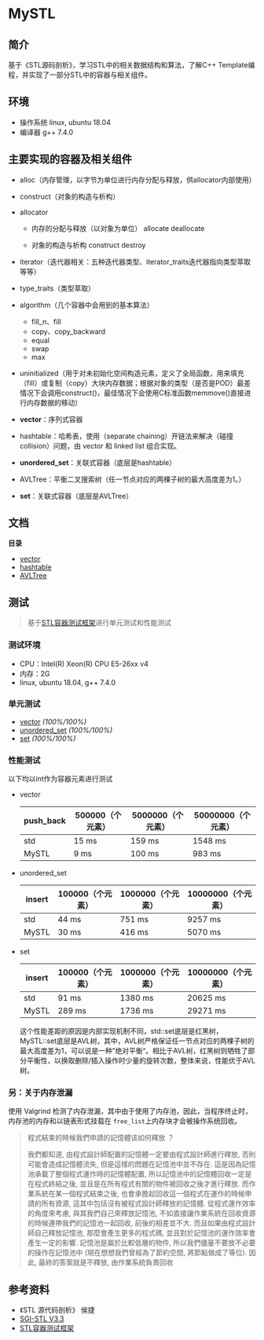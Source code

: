 MySTL
=====
## 简介
基于《STL源码剖析》，学习STL中的相关数据结构和算法，了解C++ Template编程，并实现了一部分STL中的容器与相关组件。

## 环境

* 操作系统 linux, ubuntu 18.04
* 编译器 g++ 7.4.0

## 主要实现的容器及相关组件

- alloc（内存管理，以字节为单位进行内存分配与释放，供allocator内部使用）

- construct（对象的构造与析构）

- allocator

  - 内存的分配与释放（以对象为单位） allocate deallocate

  - 对象的构造与析构 construct destroy

- iterator（迭代器相关：五种迭代器类型、iterator_traits迭代器指向类型萃取等等）

- type_traits（类型萃取）

- algorithm（几个容器中会用到的基本算法）

  - fill_n、fill
  - copy、copy_backward
  - equal
  - swap
  - max

- uninitialized（用于对未初始化空间构造元素，定义了全局函数，用来填充（fill）或复制（copy）大块内存数据；根据对象的类型（是否是POD）最差情况下会调用construct()，最佳情况下会使用C标准函数memmove()直接进行内存数据的移动）

- **vector**：序列式容器

- hashtable：哈希表，使用（separate chaining）开链法来解决（碰撞 collision）问题，由 vector 和 linked list 组合实现。

- **unordered_set**：关联式容器（底层是hashtable）

- AVLTree：平衡二叉搜索树（任一节点对应的两棵子树的最大高度差为1。）

- **set**：关联式容器（底层是AVLTree）

## 文档
**目录**

- [vector](https://github.com/sly461/MySTL/blob/main/container_test/vector/vector.md)
- [hashtable](https://github.com/sly461/MySTL/blob/main/container_test/HashTable/HashTable.md)
- [AVLTree](https://github.com/sly461/MySTL/blob/main/container_test/AVLTree/AVLTree.md)

## 测试

> 基于[STL容器测试框架](https://github.com/Alinshans/MyTinySTL/tree/master/Test)进行单元测试和性能测试

### 测试环境

- CPU：Intel(R) Xeon(R) CPU E5-26xx v4
- 内存：2G
- linux, ubuntu 18.04, g++ 7.4.0

### 单元测试

- [vector](https://github.com/sly461/MySTL/blob/main/container_test/vector/test_vector.cpp) *(100%/100%)*
- [unordered_set](https://github.com/sly461/MySTL/blob/main/container_test/HashTable/test_unordered_set.cpp) *(100%/100%)*
- [set](https://github.com/sly461/MySTL/blob/main/container_test/AVLTree/test_set.cpp) *(100%/100%)*

### 性能测试

以下均以int作为容器元素进行测试

- vector

  | push_back | 500000（个元素） | 5000000（个元素） | 50000000（个元素） |
  | --------- | ---------------- | ----------------- | ------------------ |
  | std       | 15 ms            | 159 ms            | 1548 ms            |
  | MySTL     | 9 ms             | 100 ms            | 983 ms             |

- unordered_set

  | insert | 100000（个元素） | 1000000（个元素） | 10000000（个元素） |
  | ------ | ---------------- | ----------------- | ------------------ |
  | std    | 44 ms            | 751 ms            | 9257 ms            |
  | MySTL  | 30 ms            | 416 ms            | 5070 ms            |

- set

  | insert | 100000（个元素） | 1000000（个元素） | 10000000（个元素） |
  | ------ | ---------------- | ----------------- | ------------------ |
  | std    | 91 ms            | 1380 ms           | 20625 ms           |
  | MySTL  | 289 ms           | 1736 ms           | 29271 ms           |

  这个性能差距的原因是内部实现机制不同，std::set底层是红黑树，MySTL::set底层是AVL树，其中，AVL树严格保证任一节点对应的两棵子树的最大高度差为1，可以说是一种”绝对平衡“。相比于AVL树，红黑树则牺牲了部分平衡性，以换取删除/插入操作时少量的旋转次数，整体来说，性能优于AVL树。

### 另：关于内存泄漏

使用 Valgrind 检测了内存泄漏，其中由于使用了内存池，因此，当程序终止时，内存池的内存和以链表形式挂载在 `free_list`上内存块才会被操作系统回收。

> 程式結束的時候我們申請的記憶體该如何釋放 ？
>
> 我們都知道, 由程式設計師配置的記憶體一定要由程式設計師進行釋放, 否則可能會造成記憶體流失, 但是這樣的問題在記憶池中並不存在. 這是因為記憶池承載了整個程式運作時的記憶體配置, 所以記憶池中的記憶體回收一定是在程式終結之後, 並且是在所有程式有關的物件被回收之後才進行釋放. 而作業系統在某一個程式結束之後, 也會承擔起回收這一個程式在運作的時候申請的所有資源, 這其中包括沒有被程式設計師釋放的記憶體. 從程式運作效率的角度來考慮, 與其我們自己來釋放記憶池, 不如直接讓作業系統在回收資源的時候連帶我們的記憶池一起回收, 前後的相差並不大. 而且如果由程式設計師自己釋放記憶池, 那麼會產生更多的程式碼, 並且對於記憶池的運作效率會產生一定的影響. 記憶池是屬於比較低層的物件, 所以我們儘量不要放不必要的操作在記憶池中 (現在想想我們曾經為了節約空間, 將節點做成了等位). 因此, 最終的答案就是不釋放, 由作業系統負責回收

## 参考资料

- 《STL 源代码剖析》 侯捷
- [SGI-STL V3.3](https://github.com/steveLauwh/SGI-STL)
- [STL容器测试框架](https://github.com/Alinshans/MyTinySTL/tree/master/Test)